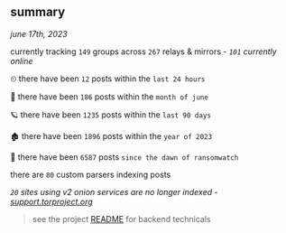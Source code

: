 
## summary
_june 17th, 2023_

currently tracking `149` groups across `267` relays & mirrors - _`101` currently online_

⏲ there have been `12` posts within the `last 24 hours`

🦈 there have been `186` posts within the `month of june`

🪐 there have been `1235` posts within the `last 90 days`

🏚 there have been `1896` posts within the `year of 2023`

🦕 there have been `6587` posts `since the dawn of ransomwatch`

there are `80` custom parsers indexing posts

_`20` sites using v2 onion services are no longer indexed - [support.torproject.org](https://support.torproject.org/onionservices/v2-deprecation/)_

> see the project [README](https://github.com/joshhighet/ransomwatch#ransomwatch--) for backend technicals
